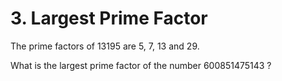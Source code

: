 # 3. Largest Prime Factor
The prime factors of 13195 are 5, 7, 13 and 29.

What is the largest prime factor of the number 600851475143 ?
